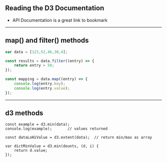 ## Reading the D3 Documentation

- API Documentation is a great link to bookmark

***

## map() and filter() methods

```javascript
var data = [123,52,46,30,4];

const results = data.filter((entry) => {
	return entry > 50;
});

const mapping = data.map((entry) => {
	console.log(entry.key);
	console.log(entry.value);
});
```

***

## d3 methods

```
const example = d3.min(data);
console.log(example);		// values returned

const dataLoHiValue = d3.extent(data);	// return min/max as array

var dictMinValue = d3.min(dounts, (d, i) {
	return d.value;
});
```
